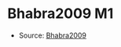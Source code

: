 <a name="material" />

# Bhabra2009 M1
<script type="application/ld+json">
  {
    "@context": "https://schema.org/",
    "@type": "ChemicalSubstance",
    "http://purl.org/dc/terms/conformsTo":
      {
        "@type": "CreativeWork",
        "@id": "https://bioschemas.org/profiles/ChemicalSubstance/0.4-RELEASE/"
      },
    "@id": "https://egonw.github.io/nanowiki/nanowiki123.html#material",
    "name": "Bhabra2009 M1",
    "sameAs": "http://127.0.0.1/mediawiki/index.php/Special:URIResolver/Bhabra2009_M1"
  }
</script>


* Source: [Bhabra2009](Bhabra2009.md)
